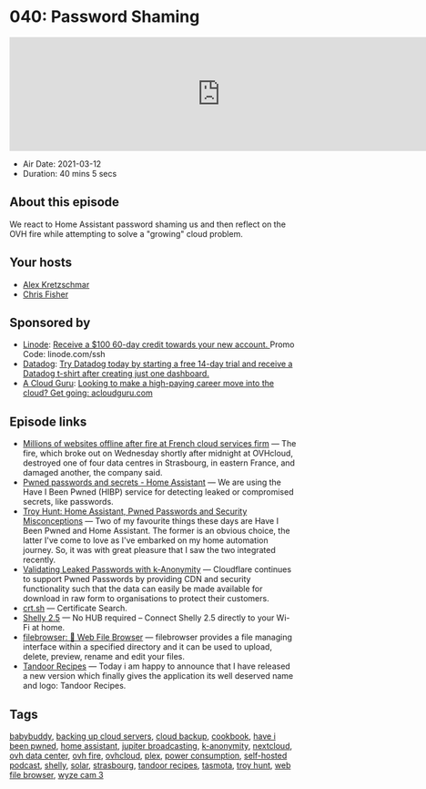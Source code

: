 # 040: Password Shaming

<iframe src="https://player.fireside.fm/v2/dUlrHQih+Dw50l7X0?theme=dark" width="740" height="200" frameborder="0" scrolling="no"></iframe>

* Air Date: 2021-03-12
* Duration: 40 mins 5 secs

## About this episode

We react to Home Assistant password shaming us and then reflect on the OVH fire while attempting to solve a "growing" cloud problem.

## Your hosts
* [Alex Kretzschmar](https://selfhosted.show/hosts/alexktz)
* [Chris Fisher](https://selfhosted.show/hosts/chrislas)

## Sponsored by

  * [Linode](https://linode.com/ssh): [Receive a $100 60-day credit towards your new account. ](https://linode.com/ssh) Promo Code: linode.com/ssh
  * [Datadog](http://datadog.com/selfhosted): [Try Datadog today by starting a free 14-day trial and receive a Datadog t-shirt after creating just one dashboard.](http://datadog.com/selfhosted)
  * [A Cloud Guru](https://acloudguru.com/): [Looking to make a high-paying career move into the cloud? Get going: acloudguru.com](https://acloudguru.com/)



## Episode links

  * [Millions of websites offline after fire at French cloud services firm](https://www.reuters.com/article/us-france-ovh-fire-idUSKBN2B20NU "Millions of websites offline after fire at French cloud services firm") — The fire, which broke out on Wednesday shortly after midnight at OVHcloud, destroyed one of four data centres in Strasbourg, in eastern France, and damaged another, the company said.
  * [Pwned passwords and secrets - Home Assistant](https://www.home-assistant.io/more-info/pwned-passwords "Pwned passwords and secrets - Home Assistant") — We are using the Have I Been Pwned (HIBP) service for detecting leaked or compromised secrets, like passwords. 
  * [Troy Hunt: Home Assistant, Pwned Passwords and Security Misconceptions](https://www.troyhunt.com/home-assistant-pwned-passwords-and-security-misconceptions/ "Troy Hunt: Home Assistant, Pwned Passwords and Security Misconceptions") — Two of my favourite things these days are Have I Been Pwned and Home Assistant. The former is an obvious choice, the latter I've come to love as I've embarked on my home automation journey. So, it was with great pleasure that I saw the two integrated recently.
  * [Validating Leaked Passwords with k-Anonymity](https://blog.cloudflare.com/validating-leaked-passwords-with-k-anonymity/ "Validating Leaked Passwords with k-Anonymity") — Cloudflare continues to support Pwned Passwords by providing CDN and security functionality such that the data can easily be made available for download in raw form to organisations to protect their customers. 
  * [crt.sh](https://crt.sh/ "crt.sh") — Certificate Search.
  * [Shelly 2.5](https://shelly.cloud/products/shelly-25-smart-home-automation-relay/ "Shelly 2.5") — No HUB required – Connect Shelly 2.5 directly to your Wi-Fi at home.
  * [filebrowser: 📂 Web File Browser](https://github.com/filebrowser/filebrowser "filebrowser: 📂 Web File Browser") — filebrowser provides a file managing interface within a specified directory and it can be used to upload, delete, preview, rename and edit your files. 
  * [Tandoor Recipes](https://www.reddit.com/r/selfhosted/comments/lmpolh/tandoor_recipes_big_new_release_of_the_most/ "Tandoor Recipes") — Today i am happy to announce that I have released a new version which finally gives the application its well deserved name and logo: Tandoor Recipes.



## Tags

[babybuddy](https://selfhosted.show/tags/babybuddy), [backing up cloud servers](https://selfhosted.show/tags/backing%20up%20cloud%20servers), [cloud backup](https://selfhosted.show/tags/cloud%20backup), [cookbook](https://selfhosted.show/tags/cookbook), [have i been pwned](https://selfhosted.show/tags/have%20i%20been%20pwned), [home assistant](https://selfhosted.show/tags/home%20assistant), [jupiter broadcasting](https://selfhosted.show/tags/jupiter%20broadcasting), [k-anonymity](https://selfhosted.show/tags/k-anonymity), [nextcloud](https://selfhosted.show/tags/nextcloud), [ovh data center](https://selfhosted.show/tags/ovh%20data%20center), [ovh fire](https://selfhosted.show/tags/ovh%20fire), [ovhcloud](https://selfhosted.show/tags/ovhcloud), [plex](https://selfhosted.show/tags/plex), [power consumption](https://selfhosted.show/tags/power%20consumption), [self-hosted podcast](https://selfhosted.show/tags/self-hosted%20podcast), [shelly](https://selfhosted.show/tags/shelly), [solar](https://selfhosted.show/tags/solar), [strasbourg](https://selfhosted.show/tags/strasbourg), [tandoor recipes](https://selfhosted.show/tags/tandoor%20recipes), [tasmota](https://selfhosted.show/tags/tasmota), [troy hunt](https://selfhosted.show/tags/troy%20hunt), [web file browser](https://selfhosted.show/tags/web%20file%20browser), [wyze cam 3](https://selfhosted.show/tags/wyze%20cam%203)